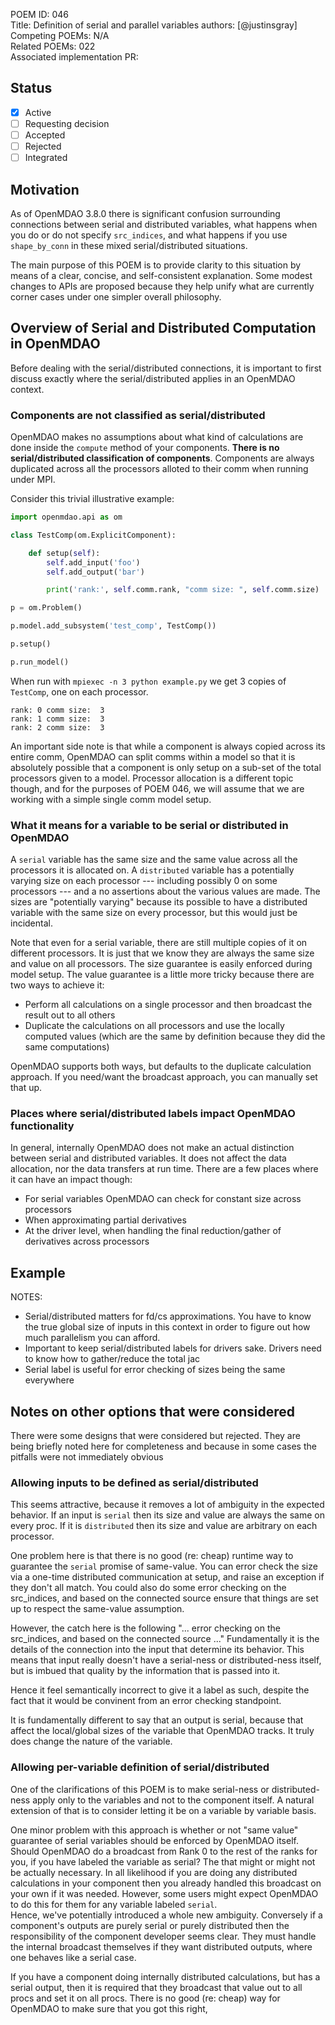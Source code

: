 POEM ID: 046  
Title: Definition of serial and parallel variables
authors: [@justinsgray]  
Competing POEMs: N/A  
Related POEMs: 022  
Associated implementation PR:

##  Status

- [x] Active
- [ ] Requesting decision
- [ ] Accepted
- [ ] Rejected
- [ ] Integrated

## Motivation

As of OpenMDAO 3.8.0 there is significant confusion surrounding connections between serial and distributed variables, what happens when you do or do not specify `src_indices`, and what happens if you use `shape_by_conn` in these mixed serial/distributed situations. 

The main purpose of this POEM is to provide clarity to this situation by means of a clear, concise, and self-consistent explanation. 
Some modest changes to APIs are proposed because they help unify what are currently corner cases under one simpler overall philosophy. 


## Overview of Serial and Distributed Computation in OpenMDAO

Before dealing with the serial/distributed connections, 
it is important to first discuss exactly where the serial/distributed applies in an OpenMDAO context. 

### Components are not classified as serial/distributed
OpenMDAO makes no assumptions about what kind of calculations are done inside the `compute` method of your components. 
**There is no serial/distributed classification of components**. 
Components are always duplicated across all the processors alloted to their comm when running under MPI. 

Consider this trivial illustrative example:

```python
import openmdao.api as om 

class TestComp(om.ExplicitComponent): 

    def setup(self): 
        self.add_input('foo')
        self.add_output('bar')

        print('rank:', self.comm.rank, "comm size: ", self.comm.size)

p = om.Problem()

p.model.add_subsystem('test_comp', TestComp())

p.setup()

p.run_model()
``` 

When run with `mpiexec -n 3 python example.py` we get 3 copies of `TestComp`, one on each processor.
```
rank: 0 comm size:  3
rank: 1 comm size:  3
rank: 2 comm size:  3
```

An important side note is that while a component is always copied across its entire comm, 
OpenMDAO can split comms within a model so that it is absolutely possible that a component is only setup on a sub-set of the total processors given to a model. 
Processor allocation is a different topic though, and for the purposes of POEM 046, we will assume that we are working with a simple single comm model setup. 

### What it means for a variable to be serial or distributed in OpenMDAO

A `serial` variable has the same size and the same value across all the processors it is allocated on. 
A `distributed` variable has a potentially varying size on each processor --- including possibly 0 on some processors --- and a no assertions about the various values are made. 
The sizes are "potentially varying" because its possible to have a distributed variable with the same size on every processor, but this would just be incidental. 

Note that even for a serial variable, there are still multiple copies of it on different processors. 
It is just that we know they are always the same size and value on all processors. 
The size guarantee is easily enforced during model setup. 
The value guarantee is a little more tricky because there are two ways to achieve it: 
- Perform all calculations on a single processor and then broadcast the result out to all others 
- Duplicate the calculations on all processors and use the locally computed values (which are the same by definition because they did the same computations)

OpenMDAO supports both ways, but defaults to the duplicate calculation approach. 
If you need/want the broadcast approach, you can manually set that up. 

### Places where serial/distributed labels impact OpenMDAO functionality

In general, internally OpenMDAO does not make an actual distinction between serial and distributed variables. 
It does not affect the data allocation, nor the data transfers at run time. 
There are a few places where it can have an impact though: 
- For serial variables OpenMDAO can check for constant size across processors
- When approximating partial derivatives 
- At the driver level, when handling the final reduction/gather of derivatives across processors

## Example



NOTES: 
- Serial/distributed matters for fd/cs approximations. You have to know the true global size of inputs in this context in order to figure out how much parallelism you can afford. 
- Important to keep serial/distributed labels for drivers sake. Drivers need to know how to gather/reduce the total jac 
- Serial label is useful for error checking of sizes being the same everywhere


## Notes on other options that were considered

There were some designs that were considered but rejected. They are being briefly noted here for completeness and because in some cases the pitfalls were not immediately obvious 

### Allowing inputs to be defined as serial/distributed
This seems attractive, because it removes a lot of ambiguity in the expected behavior. 
If an input is `serial` then its size and value are always the same on every proc. 
If it is `distributed` then its size and value are arbitrary on each processor. 

One problem here is that there is no good (re: cheap) runtime way to guarantee the `serial` promise of same-value. 
You can error check the size via a one-time distributed communication at setup, and raise an exception if they don't all match. 
You could also do some error checking on the src_indices, and based on the connected source ensure that things are set up to respect the same-value assumption. 

However, the catch here is the following "... error checking on the src_indices, and based on the connected source ..."
Fundamentally it is the details of the connection into the input that determine its behavior. 
This means that input really doesn't have a serial-ness or distributed-ness itself, 
but is imbued that quality by the information that is passed into it. 

Hence it feel semantically incorrect to give it a label as such, 
despite the fact that it would be convinent from an error checking standpoint. 

It is fundamentally different to say that an output is serial, because that affect the local/global sizes of the variable that OpenMDAO tracks. 
It truly does change the nature of the variable. 


### Allowing per-variable definition of serial/distributed
One of the clarifications of this POEM is to make serial-ness or distributed-ness apply only to the variables and not to the component itself. 
A natural extension of that is to consider letting it be on a variable by variable basis. 

One minor problem with this approach is whether or not "same value" guarantee of serial variables should be enforced by OpenMDAO itself. 
Should OpenMDAO do a broadcast from Rank 0 to the rest of the ranks for you, if you have labeled the variable as serial? 
The that might or might not be actually necessary. 
In all likelihood if you are doing any distributed calculations in your component then you already handled this broadcast on your own if it was needed. 
However, some users might expect OpenMDAO to do this for them for any variable labeled `serial`.  
Hence, we've potentially introduced a whole new ambiguity. 
Conversely if a component's outputs are purely serial or purely distributed then the responsibility of the component developer seems clear. 
They must handle the internal broadcast themselves if they want distributed outputs, where one behaves like a serial case. 

If you have a component doing internally distributed calculations, but has a serial output, then it is required that they broadcast that value out to all procs and set it on all procs. 
There is no good (re: cheap) way for OpenMDAO to make sure that you got this right, 



